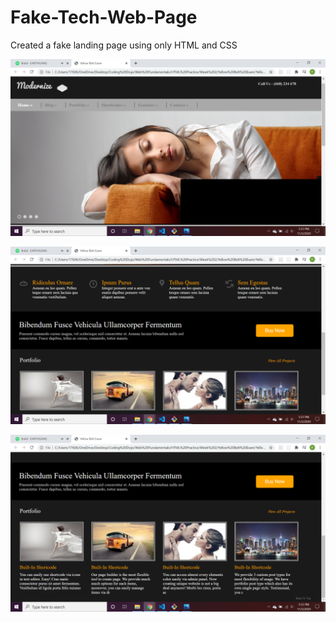 # Fake-Tech-Web-Page
Created a fake landing page using only HTML and CSS

![](Top.png)

![](Middle.png)

![](Bottom.png)
